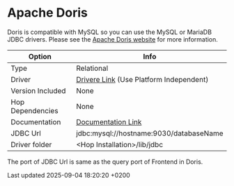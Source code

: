 <div id="header">

# Apache Doris

</div>

<div id="content">

<div class="paragraph">

Doris is compatible with MySQL so you can use the MySQL or MariaDB JDBC drivers. Please see the [Apache Doris website](https://doris.apache.org) for more information.

</div>

| Option           | Info                                                                                    |
| ---------------- | --------------------------------------------------------------------------------------- |
| Type             | Relational                                                                              |
| Driver           | [Drivere Link](https://dev.mysql.com/downloads/connector/j/) (Use Platform Independent) |
| Version Included | None                                                                                    |
| Hop Dependencies | None                                                                                    |
| Documentation    | [Documentation Link](https://dev.mysql.com/doc/connector-j/8.0/en/)                     |
| JDBC Url         | jdbc:mysql://hostname:9030/databaseName                                                 |
| Driver folder    | \<Hop Installation\>/lib/jdbc                                                           |

<div class="paragraph">

The port of JDBC Url is same as the query port of Frontend in Doris.

</div>

</div>

<div id="footer">

<div id="footer-text">

Last updated 2025-09-04 18:20:20 +0200

</div>

</div>
